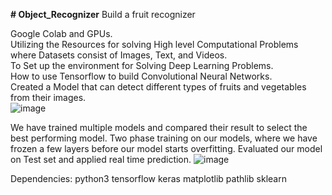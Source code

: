 **# Object_Recognizer**
Build a fruit recognizer<br>

Google Colab and GPUs. <br>
Utilizing the Resources for solving High level Computational Problems where Datasets consist of Images, Text, and Videos.<br>
To Set up the environment for Solving Deep Learning Problems.<br>
How to use Tensorflow to build Convolutional Neural Networks.<br>
Created a Model that can detect different types of fruits and vegetables from their images.<br>
![image](https://user-images.githubusercontent.com/55082461/162556108-b0e2e605-e750-4d8e-a44c-b905d2629444.png)<br>

We have trained multiple models and compared their result to select the best performing model. 
Two phase training on our models, where we have frozen a few layers before our model starts overfitting. 
Evaluated our model on Test set and applied real time prediction.
![image](https://user-images.githubusercontent.com/55082461/162556143-68f537fd-ea15-4854-8f99-7c59ba790d3e.png)

Dependencies:
python3
tensorflow
keras
matplotlib
pathlib
sklearn
